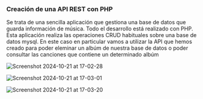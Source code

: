 ### Creación  de una API REST con PHP
Se trata de una sencilla aplicación que gestiona una base de datos que guarda información de música.
Todo el desarrollo está realizado con PHP.
Esta aplicación realiza las operaciones CRUD habituales sobre una base de datos mysql.
En este caso en particular vamos a utilizar la API que hemos creado para poder eleminar un albúm de nuestra base de datos o poder consultar las canciones que contiene un determinado albúm

![Screenshot 2024-10-21 at 17-02-28 ](https://github.com/user-attachments/assets/8deb58da-c52e-45f5-8327-8f6ab2b717b1)

![Screenshot 2024-10-21 at 17-03-01 ](https://github.com/user-attachments/assets/f45f23de-0739-4c5b-9c74-41fb93960fe2)

![Screenshot 2024-10-21 at 17-03-20 ](https://github.com/user-attachments/assets/a3e46a12-0d32-48fe-a84f-f2ed5e321b57)

